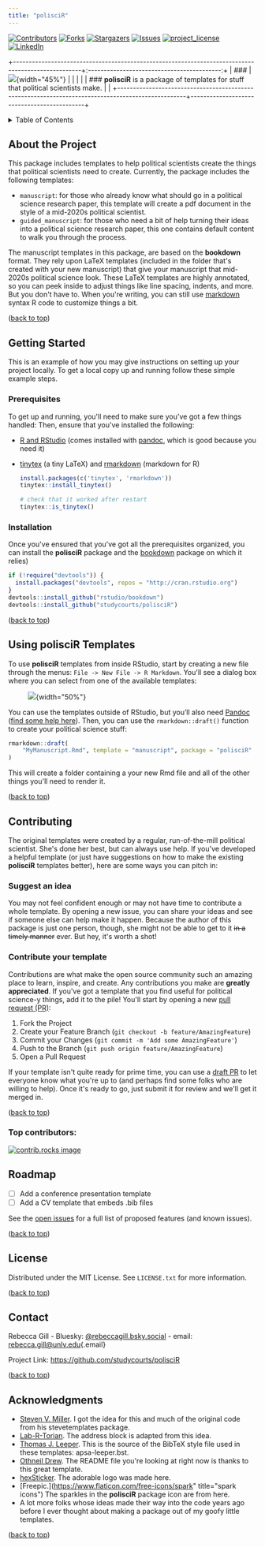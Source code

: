 ```yaml
---
title: "polisciR"
---
```


<!-- Improved compatibility of back to top link: See: https://github.com/othneildrew/Best-README-Template/pull/73 -->

<a id="readme-top"></a> <!--
*** Thanks to Othneil Drew (https://github.com/othneildrew) for his Best-README-Template. 
-->

<!-- PROJECT SHIELDS -->

[![Contributors](https://img.shields.io/github/contributors/studycourts/polisciR.svg?style=for-the-badge)](https://github.com/studycourts/polisciR/graphs/contributors) [![Forks](https://img.shields.io/github/forks/studycourts/polisciR.svg?style=for-the-badge)](https://github.com/studycourts/polisciR/network/members) [![Stargazers](https://img.shields.io/github/stars/studycourts/polisciR.svg?style=for-the-badge)](https://github.com/studycourts/polisciR/stargazers) [![Issues](https://img.shields.io/github/issues/studycourts/polisciR.svg?style=for-the-badge)](https://github.com/studycourts/polisciR/issues) [![project_license](https://img.shields.io/github/license/studycourts/polisciR.svg?style=for-the-badge)](https://github.com/studycourts/polisciR/blob/master/LICENSE.txt) [![LinkedIn](https://img.shields.io/badge/-LinkedIn-black.svg?style=for-the-badge&logo=linkedin&colorB=555)](https://linkedin.com/in/rebeccadgill)

<!-- PROJECT LOGO -->

+---------------------------------------------------------------------------------------------------+:------------------------------------------:+
| ###                                                                                               | ![](images/polisciR-logo.png){width="45%"} |
|                                                                                                   |                                            |
| ### <strong>polisciR</strong> is a package of templates for stuff that political scientists make. |                                            |
+---------------------------------------------------------------------------------------------------+--------------------------------------------+

<!-- TABLE OF CONTENTS -->

<details>

<summary>Table of Contents</summary>

<ol>

<li><a href="#about-the-project">About The Project</a>

<li><a href="#getting-started">Getting Started</a>

<li><a href="#prerequisites">Prerequisites</a></li>

<li><a href="#installation">Installation</a></li>

<li><a href="#usage">Usage</a></li>

<li><a href="#roadmap">Roadmap</a></li>

<li><a href="#contributing">Contributing</a></li>

<li><a href="#license">License</a></li>

<li><a href="#contact">Contact</a></li>

<li><a href="#acknowledgments">Acknowledgments</a></li>

</ol>

</details>

<!-- ABOUT THE PROJECT -->

## About the Project

This package includes templates to help political scientists create the things that political scientists need to create. Currently, the package includes the following templates:

-   `manuscript`: for those who already know what should go in a political science research paper, this template will create a pdf document in the style of a mid-2020s political scientist.
-   `guided_manuscript`: for those who need a bit of help turning their ideas into a political science research paper, this one contains default content to walk you through the process.

The manuscript templates in this package, are based on the **bookdown** format. They rely upon LaTeX templates (included in the folder that's created with your new manuscript) that give your manuscript that mid-2020s political science look. These LaTeX templates are highly annotated, so you can peek inside to adjust things like line spacing, indents, and more. But you don't have to. When you're writing, you can still use [markdown](https://rmarkdown.rstudio.com/authoring_basics.html) syntax R code to customize things a bit.

<p align="right">

(<a href="#readme-top">back to top</a>)

</p>

<!-- GETTING STARTED -->

## Getting Started

This is an example of how you may give instructions on setting up your project locally. To get a local copy up and running follow these simple example steps.

### Prerequisites

To get up and running, you'll need to make sure you've got a few things handled: Then, ensure that you've installed the following:

-   [R and RStudio](https://rstudio-education.github.io/hopr/starting.html) (comes installed with [pandoc](http://pandoc.org/), which is good because you need it)

-   [tinytex](https://yihui.name/tinytex/) (a tiny LaTeX) and [rmarkdown](https://rmarkdown.rstudio.com/docs/) (markdown for R)

    ``` r
    install.packages(c('tinytex', 'rmarkdown'))
    tinytex::install_tinytex()

    # check that it worked after restart
    tinytex::is_tinytex()
    ```

### Installation

Once you've ensured that you've got all the prerequisites organized, you can install the **polisciR** package and the [bookdown](https://bookdown.org/) package on which it relies)

``` r
if (!require("devtools")) {
  install.packages("devtools", repos = "http://cran.rstudio.org")
}
devtools::install_github("rstudio/bookdown")
devtools::install_github("studycourts/polisciR")
```

(<a href="#readme-top">back to top</a>)

</p>

<!-- USAGE EXAMPLES -->

## Using **polisciR** Templates

To use **polisciR** templates from inside RStudio, start by creating a new file through the menus: `File -> New File -> R Markdown`. You'll see a dialog box where you can select from one of the available templates:

<figure>

![](images/polisciR-screenshot1.png){width="50%"}

</figure>

You can use the templates outside of RStudio, but you’ll also need [Pandoc](https://pandoc.org) ([find some help here](https://bookdown.org/yihui/rmarkdown-cookbook/install-pandoc.html)). Then, you can use the `rmarkdown::draft()` function to create your political science stuff:

``` r
rmarkdown::draft(
    "MyManuscript.Rmd", template = "manuscript", package = "polisciR"
)
```

This will create a folder containing a your new Rmd file and all of the other things you'll need to render it.

<p align="right">

(<a href="#readme-top">back to top</a>)

</p>

<!-- CONTRIBUTING -->

## Contributing

The original templates were created by a regular, run-of-the-mill political scientist. She's done her best, but can always use help. If you've developed a helpful template (or just have suggestions on how to make the existing **polisciR** templates better), here are some ways you can pitch in:

### Suggest an idea

You may not feel confident enough or may not have time to contribute a whole template. By opening a new issue, you can share your ideas and see if someone else can help make it happen. Because the author of this package is just one person, though, she might not be able to get to it ~~in a timely manner~~ ever. But hey, it's worth a shot!

### Contribute your template

Contributions are what make the open source community such an amazing place to learn, inspire, and create. Any contributions you make are **greatly appreciated**. If you've got a template that you find useful for political science-y things, add it to the pile! You'll start by opening a new [pull request (PR)](https://docs.github.com/en/pull-requests/collaborating-with-pull-requests/proposing-changes-to-your-work-with-pull-requests/about-pull-requests#draft-pull-requests):

1.  Fork the Project
2.  Create your Feature Branch (`git checkout -b feature/AmazingFeature`)
3.  Commit your Changes (`git commit -m 'Add some AmazingFeature'`)
4.  Push to the Branch (`git push origin feature/AmazingFeature`)
5.  Open a Pull Request

If your template isn't quite ready for prime time, you can use a [draft PR](https://docs.github.com/en/github/collaborating-with-issues-and-pull-requests/about-pull-requests#draft-pull-requests) to let everyone know what you're up to (and perhaps find some folks who are willing to help). Once it's ready to go, just submit it for review and we'll get it merged in.

<p align="right">

(<a href="#readme-top">back to top</a>)

</p>

### Top contributors:

<a href="https://github.com/studycourts/polisciR/graphs/contributors"> <img src="https://contrib.rocks/image?repo=studycourts/polisciR" alt="contrib.rocks image"/> </a>

<!-- ROADMAP -->

## Roadmap

-   [ ]  Add a conference presentation template
-   [ ]  Add a CV template that embeds .bib files

See the [open issues](https://github.com/studycourts/polisciR/issues) for a full list of proposed features (and known issues).

<p align="right">

(<a href="#readme-top">back to top</a>)

</p>

<!-- LICENSE -->

## License

Distributed under the MIT License. See `LICENSE.txt` for more information.

<p align="right">

(<a href="#readme-top">back to top</a>)

</p>

<!-- CONTACT -->

## Contact

Rebecca Gill - Bluesky: [\@rebeccagill.bsky.social](https://bsky.app/profile/rebeccagill.bsky.social) - email: [rebecca.gill\@unlv.edu](mailto:rebecca.gill@unlv.edu){.email}

Project Link: <https://github.com/studycourts/polisciR>

<p align="right">

(<a href="#readme-top">back to top</a>)

</p>

<!-- ACKNOWLEDGMENTS -->

## Acknowledgments

-   [Steven V. Miller](https://svmiller.com/stevetemplates/). I got the idea for this and much of the original code from his stevetemplates package.
-   [Lab-R-Torian](https://labrtorian.com/2019/08/26/rmarkdown-template-that-manages-academic-affiliations/). The address block is adapted from this idea.
-   [Thomas J. Leeper](https://github.com/leeper/apsa-leeper.bst). This is the source of the BibTeX style file used in these templates: apsa-leeper.bst.
-   [Othneil Drew](https://github.com/othneildrew/Best-README-Template). The README file you're looking at right now is thanks to this great template.
-   [hexSticker](https://github.com/GuangchuangYu/hexSticker). The adorable logo was made here.
-   [Freepic.](https://www.flaticon.com/free-icons/spark" title="spark icons") The sparkles in the **polisciR** package icon are from here.
-   A lot more folks whose ideas made their way into the code years ago before I ever thought about making a package out of my goofy little templates.

<p align="right">

(<a href="#readme-top">back to top</a>)

</p>

<!-- MARKDOWN LINKS & IMAGES -->

<!-- https://www.markdownguide.org/basic-syntax/#reference-style-links -->
